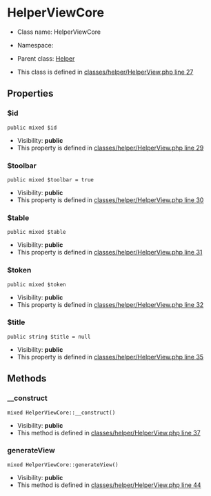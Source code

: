 HelperViewCore
===============






* Class name: HelperViewCore
* Namespace: 
* Parent class: [Helper](HelperCore)

* This class is defined in [classes/helper/HelperView.php line 27](https://github.com/PrestaShop/PrestaShop/blob/1.6.1.1/classes/helper/HelperView.php#27)





Properties
----------


### $id

    public mixed $id





* Visibility: **public**
* This property is defined in [classes/helper/HelperView.php line 29](https://github.com/PrestaShop/PrestaShop/blob/1.6.1.1/classes/helper/HelperView.php#29)


### $toolbar

    public mixed $toolbar = true





* Visibility: **public**
* This property is defined in [classes/helper/HelperView.php line 30](https://github.com/PrestaShop/PrestaShop/blob/1.6.1.1/classes/helper/HelperView.php#30)


### $table

    public mixed $table





* Visibility: **public**
* This property is defined in [classes/helper/HelperView.php line 31](https://github.com/PrestaShop/PrestaShop/blob/1.6.1.1/classes/helper/HelperView.php#31)


### $token

    public mixed $token





* Visibility: **public**
* This property is defined in [classes/helper/HelperView.php line 32](https://github.com/PrestaShop/PrestaShop/blob/1.6.1.1/classes/helper/HelperView.php#32)


### $title

    public string $title = null





* Visibility: **public**
* This property is defined in [classes/helper/HelperView.php line 35](https://github.com/PrestaShop/PrestaShop/blob/1.6.1.1/classes/helper/HelperView.php#35)


Methods
-------


### __construct

    mixed HelperViewCore::__construct()





* Visibility: **public**
* This method is defined in [classes/helper/HelperView.php line 37](https://github.com/PrestaShop/PrestaShop/blob/1.6.1.1/classes/helper/HelperView.php#37)




### generateView

    mixed HelperViewCore::generateView()





* Visibility: **public**
* This method is defined in [classes/helper/HelperView.php line 44](https://github.com/PrestaShop/PrestaShop/blob/1.6.1.1/classes/helper/HelperView.php#44)



